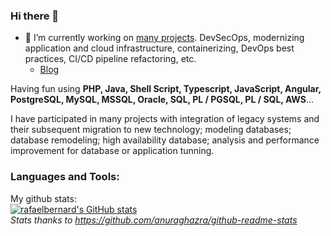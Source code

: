### Hi there 👋

<!--
**lpossamai/lpossamai** is a ✨ _special_ ✨ repository because its `README.md` (this file) appears on your GitHub profile.

Here are some ideas to get you started:

- 🔭 I’m currently working on ...
- 🌱 I’m currently learning ...
- 👯 I’m looking to collaborate on ...
- 🤔 I’m looking for help with ...
- 💬 Ask me about ...
- 📫 How to reach me: ...
- 😄 Pronouns: ...
- ⚡ Fun fact: ...
-->

- 🔭 I’m currently working on [many projects](https://www.lpossamai.me). DevSecOps, modernizing application and cloud infrastructure, containerizing, DevOps best practices, CI/CD pipeline refactoring, etc.
  - [Blog](https://medium.com/@lpossamai)

Having fun using **PHP, Java, Shell Script, Typescript, JavaScript, Angular, PostgreSQL, MySQL, MSSQL, Oracle, SQL, PL / PGSQL, PL / SQL, AWS**...

I have participated in many projects with integration of legacy systems and their subsequent migration to new technology; modeling databases; database remodeling; high availability database; analysis and performance improvement for database or application tunning.

### Languages and Tools:


My github stats:
<br />
[![rafaelbernard's GitHub stats](https://github-readme-stats-lpossamai.vercel.app/api?username=lpossamai)](https://github.com/anuraghazra/github-readme-stats)
<br />
_Stats thanks to https://github.com/anuraghazra/github-readme-stats_